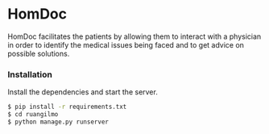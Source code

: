 # HomDoc

HomDoc facilitates the patients by allowing them to interact with a physician in order to identify the medical issues being faced and to get advice on possible solutions.




### Installation


Install the dependencies and start the server.

```sh
$ pip install -r requirements.txt
$ cd ruangilmo
$ python manage.py runserver
```



